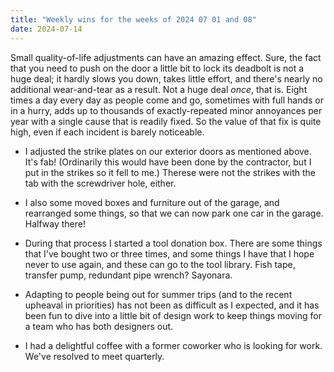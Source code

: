 ```yaml
---
title: "Weekly wins for the weeks of 2024 07 01 and 08"
date: 2024-07-14
---
```


Small quality-of-life adjustments can have an amazing effect. Sure, the fact that you need to push on the door a little bit to lock its deadbolt is not a huge deal; it hardly slows you down, takes little effort, and there's nearly no additional wear-and-tear as a result. Not a huge deal _once_, that is. Eight times a day every day as people come and go, sometimes with full hands or in a hurry, adds up to thousands of exactly-repeated minor annoyances per year with a single cause that is readily fixed. So the value of that fix is quite high, even if each incident is barely noticeable.

- I adjusted the strike plates on our exterior doors as mentioned above. It's fab! (Ordinarily this would have been done by the contractor, but I put in the strikes so it fell to me.) Therese were not the strikes with the tab with the screwdriver hole, either.

- I also some moved boxes and furniture out of the garage, and rearranged some things, so that we can now park one car in the garage. Halfway there!

- During that process I started a tool donation box. There are some things that I've bought two or three times, and some things I have that I hope never to use again, and these can go to the tool library. Fish tape, transfer pump, redundant pipe wrench? Sayonara.

- Adapting to people being out for summer trips (and to the recent upheaval in priorities) has not been as difficult as I expected, and it has been fun to dive into a little bit of design work to keep things moving for a team who has both designers out.

- I had a delightful coffee with a former coworker who is looking for work. We've resolved to meet quarterly.
